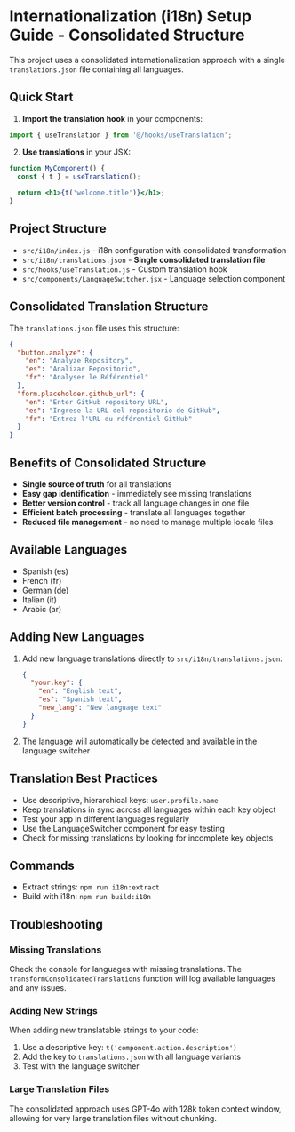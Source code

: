 # Internationalization (i18n) Setup Guide - Consolidated Structure

This project uses a consolidated internationalization approach with a single `translations.json` file containing all languages.

## Quick Start

1. **Import the translation hook** in your components:
```jsx
import { useTranslation } from '@/hooks/useTranslation';
```

2. **Use translations** in your JSX:
```jsx
function MyComponent() {
  const { t } = useTranslation();
  
  return <h1>{t('welcome.title')}</h1>;
}
```

## Project Structure

- `src/i18n/index.js` - i18n configuration with consolidated transformation
- `src/i18n/translations.json` - **Single consolidated translation file**
- `src/hooks/useTranslation.js` - Custom translation hook
- `src/components/LanguageSwitcher.jsx` - Language selection component

## Consolidated Translation Structure

The `translations.json` file uses this structure:

```json
{
  "button.analyze": {
    "en": "Analyze Repository",
    "es": "Analizar Repositorio",
    "fr": "Analyser le Référentiel"
  },
  "form.placeholder.github_url": {
    "en": "Enter GitHub repository URL",
    "es": "Ingrese la URL del repositorio de GitHub",
    "fr": "Entrez l'URL du référentiel GitHub"
  }
}
```

## Benefits of Consolidated Structure

- **Single source of truth** for all translations
- **Easy gap identification** - immediately see missing translations
- **Better version control** - track all language changes in one file
- **Efficient batch processing** - translate all languages together
- **Reduced file management** - no need to manage multiple locale files

## Available Languages

- Spanish (es)
- French (fr)
- German (de)
- Italian (it)
- Arabic (ar)

## Adding New Languages

1. Add new language translations directly to `src/i18n/translations.json`:
   ```json
   {
     "your.key": {
       "en": "English text",
       "es": "Spanish text",
       "new_lang": "New language text"
     }
   }
   ```

2. The language will automatically be detected and available in the language switcher

## Translation Best Practices

- Use descriptive, hierarchical keys: `user.profile.name`
- Keep translations in sync across all languages within each key object
- Test your app in different languages regularly
- Use the LanguageSwitcher component for easy testing
- Check for missing translations by looking for incomplete key objects

## Commands

- Extract strings: `npm run i18n:extract`
- Build with i18n: `npm run build:i18n`

## Troubleshooting

### Missing Translations
Check the console for languages with missing translations. The `transformConsolidatedTranslations` function will log available languages and any issues.

### Adding New Strings
When adding new translatable strings to your code:
1. Use a descriptive key: `t('component.action.description')`
2. Add the key to `translations.json` with all language variants
3. Test with the language switcher

### Large Translation Files
The consolidated approach uses GPT-4o with 128k token context window, allowing for very large translation files without chunking.
